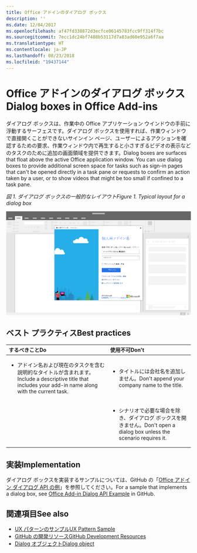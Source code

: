 ```yaml
---
title: Office アドインのダイアログ ボックス
description: ''
ms.date: 12/04/2017
ms.openlocfilehash: af47fd338872d3ecfce06145783fcc9ff314f7bc
ms.sourcegitcommit: 7ecc1dc24bf7488b53117d7a83ad60e952a6f7aa
ms.translationtype: HT
ms.contentlocale: ja-JP
ms.lasthandoff: 08/23/2018
ms.locfileid: "19437144"
---
```

# <a name="dialog-boxes-in-office-add-ins"></a><span data-ttu-id="c4088-102">Office アドインのダイアログ ボックス</span><span class="sxs-lookup"><span data-stu-id="c4088-102">Dialog boxes in Office Add-ins</span></span>
 
<span data-ttu-id="c4088-p101">ダイアログ ボックスは、作業中の Office アプリケーション ウインドウの手前に浮動するサーフェスです。ダイアログ ボックスを使用すれば、作業ウィンドウで直接開くことができないサインイン ページ、ユーザーによるアクションを確認するための要求、作業ウィンドウ内で再生すると小さすぎるビデオの表示などのタスクのために追加の画面領域を提供できます。</span><span class="sxs-lookup"><span data-stu-id="c4088-p101">Dialog boxes are surfaces that float above the active Office application window. You can use dialog boxes to provide additional screen space for tasks such as sign-in pages that can't be opened directly in a task pane or requests to confirm an action taken by a user, or to show videos that might be too small if confined to a task pane.</span></span>

<span data-ttu-id="c4088-105">*図 1. ダイアログ ボックスの一般的なレイアウト*</span><span class="sxs-lookup"><span data-stu-id="c4088-105">*Figure 1. Typical layout for a dialog box*</span></span>

![ダイアログ ボックスの一般的なレイアウトを表示する画像の例](../images/overview-with-app-dialog.png)

## <a name="best-practices"></a><span data-ttu-id="c4088-107">ベスト プラクティス</span><span class="sxs-lookup"><span data-stu-id="c4088-107">Best practices</span></span>

|<span data-ttu-id="c4088-108">**するべきこと**</span><span class="sxs-lookup"><span data-stu-id="c4088-108">**Do**</span></span>|<span data-ttu-id="c4088-109">**使用不可**</span><span class="sxs-lookup"><span data-stu-id="c4088-109">**Don't**</span></span>|
|:-----|:--------|
|<ul><li><span data-ttu-id="c4088-110">アドイン名および現在のタスクを含む説明的なタイトルが含まれます。</span><span class="sxs-lookup"><span data-stu-id="c4088-110">Include a descriptive title that includes your add-in name along with the current task.</span></span></li></ul>|<ul><li><span data-ttu-id="c4088-111">タイトルには会社名を追加しません。</span><span class="sxs-lookup"><span data-stu-id="c4088-111">Don't append your company name to the title.</span></span></li></ul>|
||<ul><li><span data-ttu-id="c4088-112">シナリオで必要な場合を除き、ダイアログ ボックスを開きません。</span><span class="sxs-lookup"><span data-stu-id="c4088-112">Don't open a dialog box unless the scenario requires it.</span></span></li></ul>|

## <a name="implementation"></a><span data-ttu-id="c4088-113">実装</span><span class="sxs-lookup"><span data-stu-id="c4088-113">Implementation</span></span>

<span data-ttu-id="c4088-114">ダイアログ ボックスを実装するサンプルについては、GitHub の「[Office アドイン ダイアログ API の例](https://github.com/OfficeDev/Office-Add-in-Dialog-API-Simple-Example)」を参照してください。</span><span class="sxs-lookup"><span data-stu-id="c4088-114">For a sample that implements a dialog box, see [Office Add-in Dialog API Example](https://github.com/OfficeDev/Office-Add-in-Dialog-API-Simple-Example) in GitHub.</span></span>

## <a name="see-also"></a><span data-ttu-id="c4088-115">関連項目</span><span class="sxs-lookup"><span data-stu-id="c4088-115">See also</span></span>

- [<span data-ttu-id="c4088-116">UX パターンのサンプル</span><span class="sxs-lookup"><span data-stu-id="c4088-116">UX Pattern Sample</span></span>](https://office.visualstudio.com/DefaultCollection/OC/_git/GettingStarted-FabricReact)
- [<span data-ttu-id="c4088-117">GitHub の開発リソース</span><span class="sxs-lookup"><span data-stu-id="c4088-117">GitHub Development Resources</span></span>](https://github.com/OfficeDev/Office-Add-in-UX-Design-Patterns-Code)
- [<span data-ttu-id="c4088-118">Dialog オブジェクト</span><span class="sxs-lookup"><span data-stu-id="c4088-118">Dialog object</span></span>](https://dev.office.com/reference/add-ins/shared/officeui.dialog)


